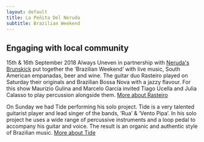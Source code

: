 ```yaml
---
layout: default
title: La Peñita Del Neruda
subtitle: Brazilian Weekend
---
```


## Engaging with local community

15th & 16th September 2018 
Always Uneven in partnership with [Neruda's Brunskick](http://www.cafenerudas.com.au) put together the ‘Brazilian Weekend’ with live music, South American empanadas, beer and wine. 
The guitar duo Rasteiro played on Saturday their originals and Brazilian Bossa Nova with a jazzy flavour. For this show Maurizio Gulina and Marcelo Garcia invited Tiago Ucella and Julia Calasso to play percussion alongside them. 
[More about Rasteiro](https://www.facebook.com/rasteiromusic/)

On Sunday we had Tide performing his solo project. Tide is a very talented guitarist player and lead singer of the bands, ‘Rua’ & ‘Vento Pipa’. In his solo project he uses a wide range of percussive instruments and a loop pedal to accompany his guitar and voice. The result is an organic and authentic style of Brazilian music.
[More about Tide](www.tideneto.com)




